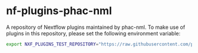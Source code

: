 # nf-plugins-phac-nml

A repository of Nextflow plugins maintained by phac-nml. To make use of plugins in this repository, please set the following environment variable:

```bash
export NXF_PLUGINS_TEST_REPOSITORY="https://raw.githubusercontent.com/phac-nml/nf-plugins-phac-nml/main/plugins.json"
```
